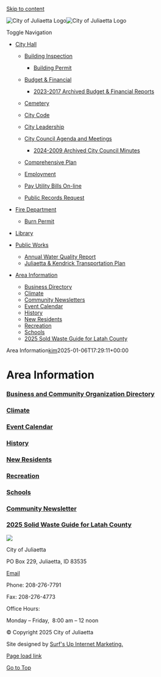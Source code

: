 [Skip to content](https://cityofjuliaetta.com/area-information-2/)

![City of Juliaetta Logo](https://cityofjuliaetta.com/wp-content/uploads/2022/11/city-logo-white.png)![City of Juliaetta Logo](https://cityofjuliaetta.com/wp-content/uploads/2022/11/city-logo-blk.png)

Toggle Navigation

- [City Hall](https://cityofjuliaetta.com/city-hall)
  
  - [Building Inspection](https://cityofjuliaetta.com/city-hall/building-inspection)
    
    - [Building Permit](https://cityofjuliaetta.com/wp-content/uploads/2024/12/DOC123124-12312024122216.pdf)
  - [Budget &amp; Financial](https://cityofjuliaetta.com/city-hall/budget-financial)
    
    - [2023-2017 Archived Budget &amp; Financial Reports](https://cityofjuliaetta.com/city-hall/budget-financial/archived-budget-financial-reports)
  - [Cemetery](https://cityofjuliaetta.com/city-hall/cemetery)
  - [City Code](https://library.municode.com/id/juliaetta/codes/code_of_ordinances)
  - [City Leadership](https://cityofjuliaetta.com/city-hall/city-leadership)
  - [City Council Agenda and Meetings](https://cityofjuliaetta.com/city-hall/city-council-agenda-and-meetings)
    
    - [2024-2009 Archived City Council Minutes](https://cityofjuliaetta.com/city-hall/city-council-agenda-and-meetings/archived-city-council-agenda-and-meetings)
  - [Comprehensive Plan](https://cityofjuliaetta.com/city-hall/comprehensive-plan)
  - [Employment](https://cityofjuliaetta.com/city-hall/employment)
  - [Pay Utility Bills On-line](https://cityofjuliaetta.com/pay-utility-bills-on-line)
  - [Public Records Request](https://cityofjuliaetta.com/city-hall/public-records-request)
- [Fire Department](https://kendrick-juliaetta.com/kendrick-juliaetta-fire-dept)
  
  - [Burn Permit](https://cityofjuliaetta.com/wp-content/uploads/2022/12/Burn-Permit-2013.pdf)
- [Library](https://www.latahlibrary.org/juliaetta)
- [Public Works](https://cityofjuliaetta.com/public-works-2)
  
  - [Annual Water Quality Report](https://cityofjuliaetta.com/annual-water-quality-report)
  - [Juliaetta &amp; Kendrick Transportation Plan](https://cityofjuliaetta.com/wp-content/uploads/2022/11/Juliaetta-Kendrick-Transportation-Plan_2018-9-7.pdf)
- [Area Information](https://cityofjuliaetta.com/area-information-2)
  
  - [Business Directory](https://cityofjuliaetta.com/wp-content/uploads/2024/04/KJ-list-2024-1.pdf)
  - [Climate](https://cityofjuliaetta.com/climate)
  - [Community Newsletters](https://cityofjuliaetta.com/archived-newsletters)
  - [Event Calendar](https://kendrick-juliaetta.com/events-calendar?view=calendar&month=11-2022)
  - [History](https://cityofjuliaetta.com/history)
  - [New Residents](https://cityofjuliaetta.com/new-residents)
  - [Recreation](https://cityofjuliaetta.com/recreation)
  - [Schools](https://www.sd283.org)
  - [2025 Sold Waste Guide for Latah County](https://cityofjuliaetta.com/wp-content/uploads/2025/01/2025-Rural-Cities-Brochure-.pdf)

Area Information[kim](https://cityofjuliaetta.com/author/kim "Posts by kim")2025-01-06T17:29:11+00:00

# Area Information

### [Business and Community Organization Directory](https://kendrick-juliaetta.com/directory)

### [Climate](https://cityofjuliaetta.com/area-information__trashed/climate)

### [Event Calendar](https://kendrick-juliaetta.com/events-calendar)

### [History](https://cityofjuliaetta.com/history)

### [New Residents](https://cityofjuliaetta.com/area-information__trashed/new-residents)

### [Recreation](https://cityofjuliaetta.com/recreation)

### [Schools](https://www.sd283.org)

### [Community Newsletter](https://cityofjuliaetta.com/archived-newsletters)

### [2025 Solid Waste Guide for Latah County](https://cityofjuliaetta.com/wp-content/uploads/2025/01/2025-Rural-Cities-Brochure-.pdf)

![](https://cityofjuliaetta.com/wp-content/uploads/2022/11/city-logo-white.png)

City of Juliaetta

PO Box 229, Juliaetta, ID 83535

[Email](mailto:info@cityofjuliaetta.com)

Phone: 208-276-7791

Fax: 208-276-4773

Office Hours:

Monday – Friday,  8:00 am – 12 noon

© Copyright 2025 City of Juliaetta

Site designed by [Surf's Up Internet Marketing.](https://surfisup.com)

[Page load link](https://cityofjuliaetta.com/area-information-2)

[Go to Top](https://cityofjuliaetta.com/area-information-2)